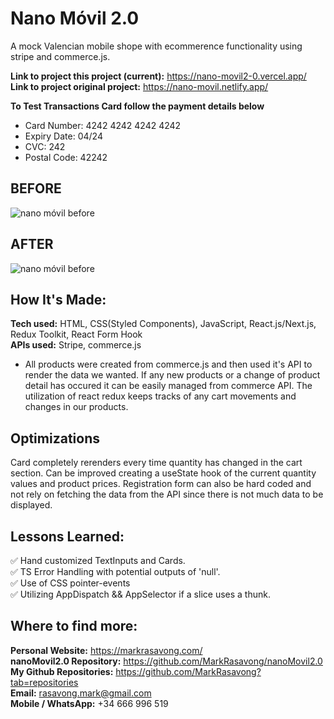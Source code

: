 # Nano Móvil 2.0

A mock Valencian mobile shope with ecommerence functionality using stripe and commerce.js.

**Link to project this project (current):** https://nano-movil2-0.vercel.app/ <br>
**Link to project original project:** https://nano-movil.netlify.app/

**To Test Transactions Card follow the payment details below**

- Card Number: 4242 4242 4242 4242
- Expiry Date: 04/24
- CVC: 242
- Postal Code: 42242

## BEFORE

![nano móvil before](./nano_animation.gif)

## AFTER

![nano móvil before](./nano1_animation.gif)

## How It's Made:

**Tech used:** HTML, CSS(Styled Components), JavaScript, React.js/Next.js, Redux Toolkit, React Form Hook <br>
**APIs used:** Stripe, commerce.js

- All products were created from commerce.js and then used it's API to render the data we wanted. If any new products or a change of product detail has occured it can be easily managed from commerce API. The utilization of react redux keeps tracks of any cart movements and changes in our products.

## Optimizations

Card completely rerenders every time quantity has changed in the cart section. Can be improved creating a useState hook of the current quantity values and product prices. Registration form can also be hard coded and not rely on fetching the data from the API since there is not much data to be displayed.

## Lessons Learned:

✅ Hand customized TextInputs and Cards. <br>
✅ TS Error Handling with potential outputs of 'null'. <br>
✅ Use of CSS pointer-events <br>
✅ Utilizing AppDispatch && AppSelector if a slice uses a thunk. <br>

## Where to find more:

**Personal Website:** https://markrasavong.com/ <br>
**nanoMovil2.0 Repository:** https://github.com/MarkRasavong/nanoMovil2.0 <br>
**My Github Repositories:** https://github.com/MarkRasavong?tab=repositories <br>
**Email:** rasavong.mark@gmail.com <br>
**Mobile / WhatsApp:** +34 666 996 519
